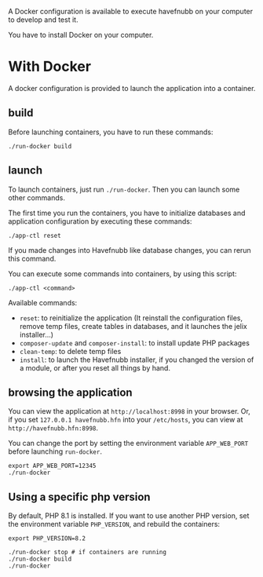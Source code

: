 
A Docker configuration is available to execute havefnubb on your computer to develop and test it.

You have to install Docker on your computer.

With Docker
===================

A docker configuration is provided to launch the application into a container.

build
-----
Before launching containers, you have to run these commands:

```
./run-docker build
```


launch
-------

To launch containers, just run `./run-docker`. Then you can launch some other
commands.

The first time you run the containers, you have to initialize databases and
application configuration by executing these commands:

```
./app-ctl reset
```

If you made changes into Havefnubb like database changes, you can rerun this command.

You can execute some commands into containers, by using this script:

```
./app-ctl <command>
```

Available commands:

* `reset`: to reinitialize the application (It reinstall the configuration files,
  remove temp files, create tables in databases, and it launches the jelix installer...) 
* `composer-update` and `composer-install`: to install update PHP packages 
* `clean-temp`: to delete temp files 
* `install`: to launch the Havefnubb installer, if you changed the version of a module,
   or after you reset all things by hand.

browsing the application
------------------------

You can view the application at `http://localhost:8998` in your browser. 
Or, if you set `127.0.0.1 havefnubb.hfn` into your `/etc/hosts`, you can
view at `http://havefnubb.hfn:8998`.

You can change the port by setting the environment variable `APP_WEB_PORT`
before launching `run-docker`.

```
export APP_WEB_PORT=12345
./run-docker
```

Using a specific php version
-----------------------------

By default, PHP 8.1 is installed. If you want to use another PHP version,
set the environment variable `PHP_VERSION`, and rebuild the containers:

```
export PHP_VERSION=8.2

./run-docker stop # if containers are running
./run-docker build
./run-docker
```
